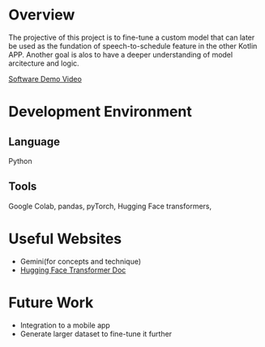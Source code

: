 # Overview
The projective of this project is to fine-tune a custom model that can later be used as the fundation of speech-to-schedule feature in the other Kotlin APP.
Another goal is alos to have a deeper understanding of model arcitecture and logic.

[Software Demo Video](https://youtu.be/BUZw4pWNZw8)

# Development Environment
## Language
Python
## Tools
Google Colab, pandas, pyTorch, Hugging Face transformers,

# Useful Websites
- Gemini(for concepts and technique)
- [Hugging Face Transformer Doc](https://huggingface.co/docs/transformers/index)

# Future Work
- Integration to a mobile app
- Generate larger dataset to fine-tune it further
